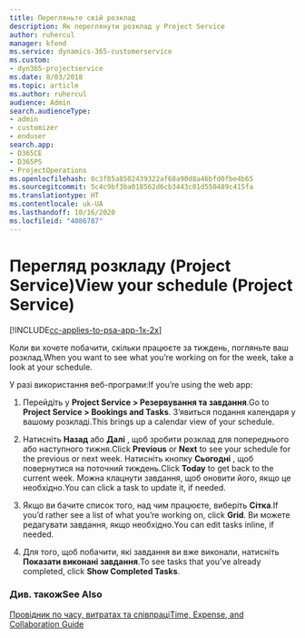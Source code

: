 ```yaml
---
title: Перегляньте свій розклад
description: Як переглянути розклад у Project Service
author: ruhercul
manager: kfend
ms.service: dynamics-365-customerservice
ms.custom:
- dyn365-projectservice
ms.date: 8/03/2018
ms.topic: article
ms.author: ruhercul
audience: Admin
search.audienceType:
- admin
- customizer
- enduser
search.app:
- D365CE
- D365PS
- ProjectOperations
ms.openlocfilehash: 8c3f85a8502439322af68a90d8a46bfd0fbe4b65
ms.sourcegitcommit: 5c4c9bf3ba018562d6cb3443c01d550489c415fa
ms.translationtype: HT
ms.contentlocale: uk-UA
ms.lasthandoff: 10/16/2020
ms.locfileid: "4086787"
---
```

# <a name="view-your-schedule-project-service"></a><span data-ttu-id="c4ef6-103">Перегляд розкладу (Project Service)</span><span class="sxs-lookup"><span data-stu-id="c4ef6-103">View your schedule (Project Service)</span></span>

[!INCLUDE[cc-applies-to-psa-app-1x-2x](../includes/cc-applies-to-psa-app-1x-2x.md)]

<span data-ttu-id="c4ef6-104">Коли ви хочете побачити, скільки працюєте за тиждень, погляньте ваш розклад.</span><span class="sxs-lookup"><span data-stu-id="c4ef6-104">When you want to see what you’re working on for the week, take a look at your schedule.</span></span>  
  
 <span data-ttu-id="c4ef6-105">У разі використання веб-програми:</span><span class="sxs-lookup"><span data-stu-id="c4ef6-105">If you’re using the web app:</span></span>  
  
1.  <span data-ttu-id="c4ef6-106">Перейдіть у **Project Service > Резервування та завдання**.</span><span class="sxs-lookup"><span data-stu-id="c4ef6-106">Go to **Project Service > Bookings and Tasks**.</span></span> <span data-ttu-id="c4ef6-107">З’явиться подання календаря у вашому розкладі.</span><span class="sxs-lookup"><span data-stu-id="c4ef6-107">This brings up a calendar view of your schedule.</span></span>  
  
2.  <span data-ttu-id="c4ef6-108">Натисніть **Назад** або **Далі** , щоб зробити розклад для попереднього або наступного тижня.</span><span class="sxs-lookup"><span data-stu-id="c4ef6-108">Click **Previous** or **Next** to see your schedule for the previous or next week.</span></span> <span data-ttu-id="c4ef6-109">Натисніть кнопку **Сьогодні** , щоб повернутися на поточний тиждень.</span><span class="sxs-lookup"><span data-stu-id="c4ef6-109">Click **Today** to get back to the current week.</span></span> <span data-ttu-id="c4ef6-110">Можна клацнути завдання, щоб оновити його, якщо це необхідно.</span><span class="sxs-lookup"><span data-stu-id="c4ef6-110">You can click a task to update it, if needed.</span></span>  
  
3.  <span data-ttu-id="c4ef6-111">Якщо ви бачите список того, над чим працюєте, виберіть **Сітка**.</span><span class="sxs-lookup"><span data-stu-id="c4ef6-111">If you’d rather see a list of what you’re working on, click **Grid**.</span></span> <span data-ttu-id="c4ef6-112">Ви можете редагувати завдання, якщо необхідно.</span><span class="sxs-lookup"><span data-stu-id="c4ef6-112">You can edit tasks inline, if needed.</span></span>  
  
4.  <span data-ttu-id="c4ef6-113">Для того, щоб побачити, які завдання ви вже виконали, натисніть **Показати виконані завдання**.</span><span class="sxs-lookup"><span data-stu-id="c4ef6-113">To see tasks that you’ve already completed, click **Show Completed Tasks**.</span></span>  
  
### <a name="see-also"></a><span data-ttu-id="c4ef6-114">Див. також</span><span class="sxs-lookup"><span data-stu-id="c4ef6-114">See Also</span></span>  
 [<span data-ttu-id="c4ef6-115">Провідник по часу, витратах та співпраці</span><span class="sxs-lookup"><span data-stu-id="c4ef6-115">Time, Expense, and Collaboration Guide</span></span>](../psa/time-expense-collaboration-guide.md)
